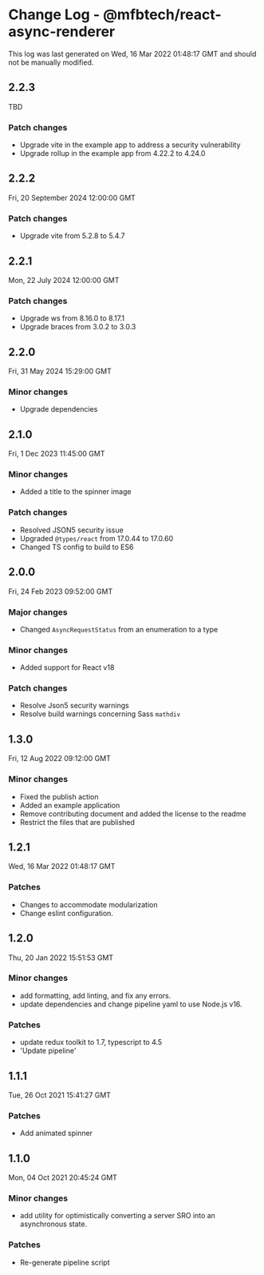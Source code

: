 # Change Log - @mfbtech/react-async-renderer

This log was last generated on Wed, 16 Mar 2022 01:48:17 GMT and should not be manually modified.

## 2.2.3

TBD

### Patch changes

- Upgrade vite in the example app to address a security vulnerability
- Upgrade rollup in the example app from 4.22.2 to 4.24.0

## 2.2.2

Fri, 20 September 2024 12:00:00 GMT

### Patch changes

- Upgrade vite from 5.2.8 to 5.4.7

## 2.2.1

Mon, 22 July 2024 12:00:00 GMT

### Patch changes

- Upgrade ws from 8.16.0 to 8.17.1
- Upgrade braces from 3.0.2 to 3.0.3

## 2.2.0

Fri, 31 May 2024 15:29:00 GMT

### Minor changes

- Upgrade dependencies

## 2.1.0

Fri, 1 Dec 2023 11:45:00 GMT

### Minor changes

- Added a title to the spinner image

### Patch changes

- Resolved JSON5 security issue
- Upgraded `@types/react` from 17.0.44 to 17.0.60
- Changed TS config to build to ES6

## 2.0.0

Fri, 24 Feb 2023 09:52:00 GMT

### Major changes

- Changed `AsyncRequestStatus` from an enumeration to a type

### Minor changes

- Added support for React v18

### Patch changes

- Resolve Json5 security warnings
- Resolve build warnings concerning Sass `mathdiv`

## 1.3.0

Fri, 12 Aug 2022 09:12:00 GMT

### Minor changes

- Fixed the publish action
- Added an example application
- Remove contributing document and added the license to the readme
- Restrict the files that are published

## 1.2.1

Wed, 16 Mar 2022 01:48:17 GMT

### Patches

- Changes to accommodate modularization
- Change eslint configuration.

## 1.2.0

Thu, 20 Jan 2022 15:51:53 GMT

### Minor changes

- add formatting, add linting, and fix any errors.
- update dependencies and change pipeline yaml to use Node.js v16.

### Patches

- update redux toolkit to 1.7, typescript to 4.5
- 'Update pipeline'

## 1.1.1

Tue, 26 Oct 2021 15:41:27 GMT

### Patches

- Add animated spinner

## 1.1.0

Mon, 04 Oct 2021 20:45:24 GMT

### Minor changes

- add utility for optimistically converting a server SRO into an asynchronous state.

### Patches

- Re-generate pipeline script

